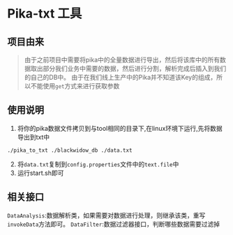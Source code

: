 # Pika-txt 工具

## 项目由来
> 由于之前项目中需要将pika中的全量数据进行导出，然后将该库中的所有数据取出部分我们业务中需要的数据，然后进行分割，解析完成后插入到我们的自己的DB中。
由于在我们线上生产中的Pika并不知道该Key的组成，所以不能使用`get`方式来进行获取参数

## 使用说明
1. 将你的pika数据文件拷贝到与tool相同的目录下,在linux环境下运行,先将数据导出到txt中

```shell
./pika_to_txt ./blackwidow_db ./data.txt
```

2. 将`data.txt`复制到`config.properties`文件中的`text.file`中
3. 运行start.sh即可

## 相关接口
`DataAnalysis`:数据解析类，如果需要对数据进行处理，则继承该类，重写`invokeData`方法即可。
`DataFilter`:数据过滤器接口，判断哪些数据需要过滤掉